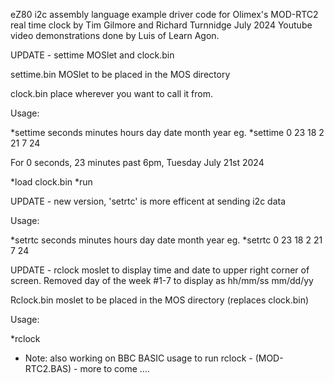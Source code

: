 eZ80 i2c assembly language example driver code for Olimex's MOD-RTC2 real time clock by Tim Gilmore and Richard Turnnidge July 2024
Youtube video demonstrations done by Luis of Learn Agon. 

UPDATE - settime MOSlet and clock.bin

settime.bin MOSlet to be placed in the MOS directory

clock.bin place wherever you want to call it from.

Usage:

*settime seconds minutes hours day date month year
eg.    *settime 0 23 18 2 21 7 24

For 0 seconds, 23 minutes past 6pm, Tuesday July 21st 2024

*load clock.bin
*run

UPDATE - new version, 'setrtc' is more efficent at sending i2c data

Usage:

*setrtc seconds minutes hours day date month year
eg.    *setrtc 0 23 18 2 21 7 24

UPDATE - rclock moslet to display time and date to upper right corner of screen. Removed day of the week #1-7 to display as hh/mm/ss    mm/dd/yy

Rclock.bin moslet to be placed in the MOS directory (replaces clock.bin)

Usage:

*rclock

- Note: also working on BBC BASIC usage to run rclock - (MOD-RTC2.BAS) - more to come ....
